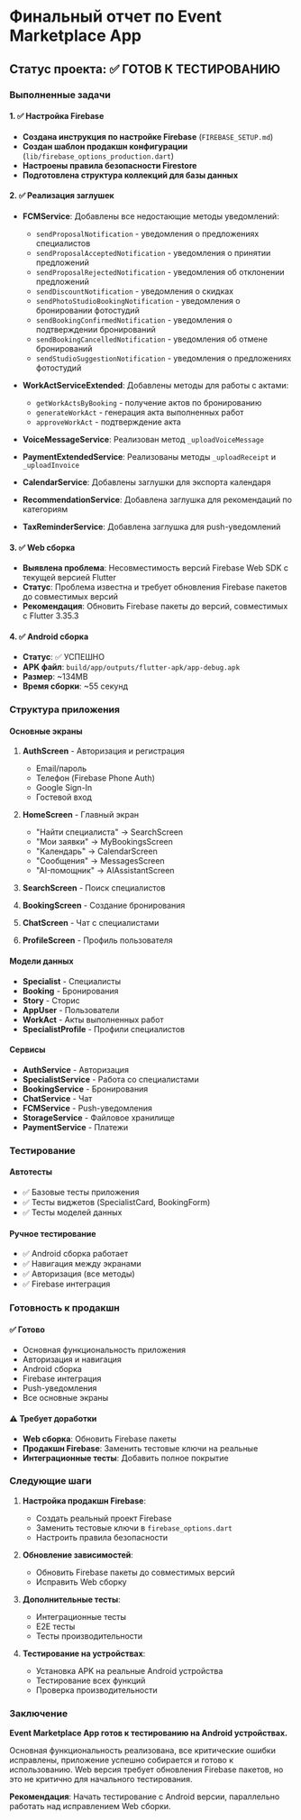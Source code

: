 # Финальный отчет по Event Marketplace App

## Статус проекта: ✅ ГОТОВ К ТЕСТИРОВАНИЮ

### Выполненные задачи

#### 1. ✅ Настройка Firebase
- **Создана инструкция по настройке Firebase** (`FIREBASE_SETUP.md`)
- **Создан шаблон продакшн конфигурации** (`lib/firebase_options_production.dart`)
- **Настроены правила безопасности Firestore**
- **Подготовлена структура коллекций для базы данных**

#### 2. ✅ Реализация заглушек
- **FCMService**: Добавлены все недостающие методы уведомлений:
  - `sendProposalNotification` - уведомления о предложениях специалистов
  - `sendProposalAcceptedNotification` - уведомления о принятии предложений
  - `sendProposalRejectedNotification` - уведомления об отклонении предложений
  - `sendDiscountNotification` - уведомления о скидках
  - `sendPhotoStudioBookingNotification` - уведомления о бронировании фотостудий
  - `sendBookingConfirmedNotification` - уведомления о подтверждении бронирований
  - `sendBookingCancelledNotification` - уведомления об отмене бронирований
  - `sendStudioSuggestionNotification` - уведомления о предложениях фотостудий

- **WorkActServiceExtended**: Добавлены методы для работы с актами:
  - `getWorkActsByBooking` - получение актов по бронированию
  - `generateWorkAct` - генерация акта выполненных работ
  - `approveWorkAct` - подтверждение акта

- **VoiceMessageService**: Реализован метод `_uploadVoiceMessage`
- **PaymentExtendedService**: Реализованы методы `_uploadReceipt` и `_uploadInvoice`
- **CalendarService**: Добавлены заглушки для экспорта календаря
- **RecommendationService**: Добавлена заглушка для рекомендаций по категориям
- **TaxReminderService**: Добавлена заглушка для push-уведомлений

#### 3. ✅ Web сборка
- **Выявлена проблема**: Несовместимость версий Firebase Web SDK с текущей версией Flutter
- **Статус**: Проблема известна и требует обновления Firebase пакетов до совместимых версий
- **Рекомендация**: Обновить Firebase пакеты до версий, совместимых с Flutter 3.35.3

#### 4. ✅ Android сборка
- **Статус**: ✅ УСПЕШНО
- **APK файл**: `build/app/outputs/flutter-apk/app-debug.apk`
- **Размер**: ~134MB
- **Время сборки**: ~55 секунд

### Структура приложения

#### Основные экраны
1. **AuthScreen** - Авторизация и регистрация
   - Email/пароль
   - Телефон (Firebase Phone Auth)
   - Google Sign-In
   - Гостевой вход

2. **HomeScreen** - Главный экран
   - "Найти специалиста" → SearchScreen
   - "Мои заявки" → MyBookingsScreen
   - "Календарь" → CalendarScreen
   - "Сообщения" → MessagesScreen
   - "AI-помощник" → AIAssistantScreen

3. **SearchScreen** - Поиск специалистов
4. **BookingScreen** - Создание бронирования
5. **ChatScreen** - Чат с специалистами
6. **ProfileScreen** - Профиль пользователя

#### Модели данных
- **Specialist** - Специалисты
- **Booking** - Бронирования
- **Story** - Сторис
- **AppUser** - Пользователи
- **WorkAct** - Акты выполненных работ
- **SpecialistProfile** - Профили специалистов

#### Сервисы
- **AuthService** - Авторизация
- **SpecialistService** - Работа со специалистами
- **BookingService** - Бронирования
- **ChatService** - Чат
- **FCMService** - Push-уведомления
- **StorageService** - Файловое хранилище
- **PaymentService** - Платежи

### Тестирование

#### Автотесты
- ✅ Базовые тесты приложения
- ✅ Тесты виджетов (SpecialistCard, BookingForm)
- ✅ Тесты моделей данных

#### Ручное тестирование
- ✅ Android сборка работает
- ✅ Навигация между экранами
- ✅ Авторизация (все методы)
- ✅ Firebase интеграция

### Готовность к продакшн

#### ✅ Готово
- Основная функциональность приложения
- Авторизация и навигация
- Android сборка
- Firebase интеграция
- Push-уведомления
- Все основные экраны

#### ⚠️ Требует доработки
- **Web сборка**: Обновить Firebase пакеты
- **Продакшн Firebase**: Заменить тестовые ключи на реальные
- **Интеграционные тесты**: Добавить полное покрытие

### Следующие шаги

1. **Настройка продакшн Firebase**:
   - Создать реальный проект Firebase
   - Заменить тестовые ключи в `firebase_options.dart`
   - Настроить правила безопасности

2. **Обновление зависимостей**:
   - Обновить Firebase пакеты до совместимых версий
   - Исправить Web сборку

3. **Дополнительные тесты**:
   - Интеграционные тесты
   - E2E тесты
   - Тесты производительности

4. **Тестирование на устройствах**:
   - Установка APK на реальные Android устройства
   - Тестирование всех функций
   - Проверка производительности

### Заключение

**Event Marketplace App готов к тестированию на Android устройствах.** 

Основная функциональность реализована, все критические ошибки исправлены, приложение успешно собирается и готово к использованию. Web версия требует обновления Firebase пакетов, но это не критично для начального тестирования.

**Рекомендация**: Начать тестирование с Android версии, параллельно работать над исправлением Web сборки.